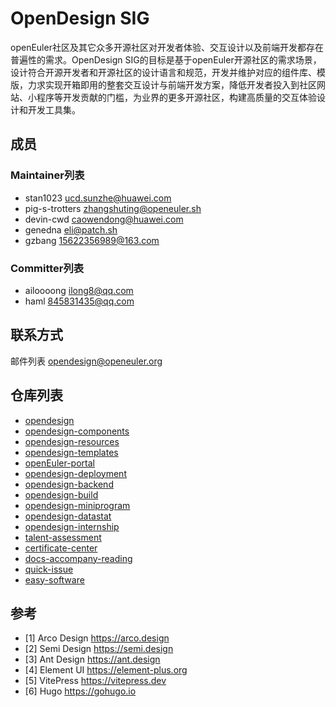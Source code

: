 # OpenDesign SIG

openEuler社区及其它众多开源社区对开发者体验、交互设计以及前端开发都存在普遍性的需求。OpenDesign SIG的目标是基于openEuler开源社区的需求场景，设计符合开源开发者和开源社区的设计语言和规范，开发并维护对应的组件库、模版，力求实现开箱即用的整套交互设计与前端开发方案，降低开发者投入到社区网站、小程序等开发贡献的门槛，为业界的更多开源社区，构建高质量的交互体验设计和开发工具集。

## 成员

### Maintainer列表

- stan1023 <ucd.sunzhe@huawei.com>
- pig-s-trotters <zhangshuting@openeuler.sh>
- devin-cwd <caowendong@huawei.com>
- genedna <eli@patch.sh>
- gzbang <15622356989@163.com>

### Committer列表

- ailoooong <ilong8@qq.com>
- haml <845831435@qq.com>

## 联系方式

邮件列表 opendesign@openeuler.org

## 仓库列表

- [opendesign](https://gitee.com/openeuler/opendesign)
- [opendesign-components](https://gitee.com/openeuler/opendesign-components)
- [opendesign-resources](https://gitee.com/openeuler/opendesign-resources)
- [opendesign-templates](https://gitee.com/openeuler/opendesign-templates)
- [openEuler-portal](https://gitee.com/openeuler/openEuler-portal)
- [opendesign-deployment](https://gitee.com/openeuler/opendesign-deployment)
- [opendesign-backend](https://gitee.com/openeuler/opendesign-backend)
- [opendesign-build](https://gitee.com/openeuler/opendesign-build)
- [opendesign-miniprogram](https://gitee.com/openeuler/opendesign-miniprogram)
- [opendesign-datastat](https://gitee.com/openeuler/opendesign-datastat)
- [opendesign-internship](https://gitee.com/openeuler/opendesign-internship)
- [talent-assessment](https://gitee.com/openeuler/talent-assessment)
- [certificate-center](https://gitee.com/openeuler/certificate-center)
- [docs-accompany-reading](https://gitee.com/openeuler/docs-accompany-reading)
- [quick-issue](https://gitee.com/openeuler/quick-issue)
- [easy-software](https://gitee.com/openeuler/easy-software)

## 参考

- [1] Arco Design https://arco.design
- [2] Semi Design https://semi.design
- [3] Ant Design https://ant.design
- [4] Element UI https://element-plus.org
- [5] VitePress https://vitepress.dev
- [6] Hugo https://gohugo.io